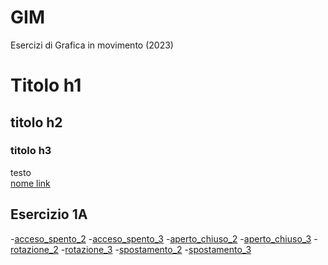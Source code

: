 # GIM
Esercizi di Grafica in movimento (2023)

# Titolo h1
## titolo h2
### titolo h3
testo  
[nome link](percorso/percorso.html)

## Esercizio 1A
-[acceso_spento_2](Esercizio_1A/acceso_spento_2.html)
-[acceso_spento_3](Esercizio_1A/acceso_spento_3.html)
-[aperto_chiuso_2](Esercizio_1A/aperto_chiuso_2.html)
-[aperto_chiuso_3](Esercizio_1A/aperto_chiuso_3.html)
-[rotazione_2](Esercizio_1A/rotazione_2.html)
-[rotazione_3](Esercizio_1A/rotazione_3.html)
-[spostamento_2](Esercizio_1A/spostamento_2.html)
-[spostamento_3](Esercizio_1A/spostamento_3.html)
